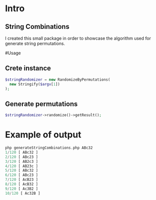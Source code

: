 # Intro

## String Combinations
I created this small package in order to showcase the algorithm used for generate string permutations.

#Usage

## Crete instance
```php
$stringRandomizer = new RandomizeByPermutations(
  new Stringify($argv[1])
);
```

## Generate permutations
```php
$stringRandomizer->randomize()->getResult();
```

# Example of output

```php
php generateStringCombinations.php ABc32
1/120 [ ABc32 ]
2/120 [ ABc23 ]
3/120 [ AB2c3 ]
4/120 [ AB23c ]
5/120 [ ABc32 ]
6/120 [ ABc23 ]
7/120 [ AcB23 ]
8/120 [ AcB32 ]
9/120 [ Ac3B2 ]
10/120 [ Ac32B ]
```
